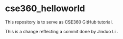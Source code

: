# cse360_helloworld
This repository is to serve as CSE360 GitHub tutorial.

This is a change reflecting a commit done by Jinduo Li .
